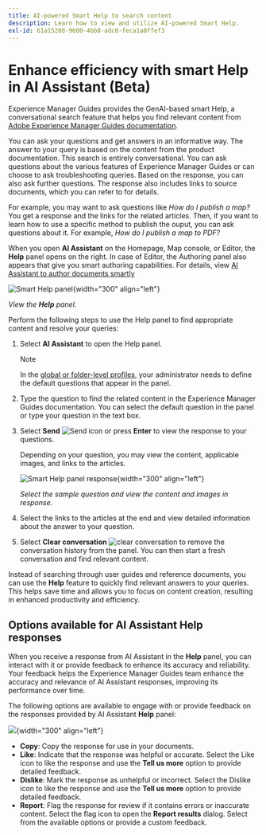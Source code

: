 ```yaml
---
title: AI-powered Smart Help to search content
description: Learn how to view and utilize AI-powered Smart Help.
exl-id: 61a15208-9600-4bb8-adc0-feca1a0ffef3
---
```

# Enhance efficiency with smart Help in AI Assistant (Beta)

Experience Manager Guides provides the GenAI-based smart Help, a conversational search feature that helps you find relevant content from [Adobe Experience Manager Guides documentation](https://experienceleague.adobe.com/en/docs/experience-manager-guides/using/overview).

You can ask your questions and get answers in an informative way. The answer to your query is based on the content from the product documentation. This search is entirely conversational. You can ask questions about the various features of Experience Manager Guides or can choose to ask troubleshooting queries. Based on the response, you can also ask further questions. The response also includes links to source documents, which you can refer to for details. 

For example, you may want to ask questions like *How do I publish a map?* You get a response and the links for the related articles. Then, if you want to learn how to use a specific method to publish the ouput, you can ask questions about it. For example, *How do I publish a map to PDF?* 

When you open **AI Assistant** on the Homepage, Map console, or Editor, the **Help** panel opens on the right. In case of Editor, the Authoring panel also appears that give you smart authoring capabilities. For details, view [AI Assistant to author documents smartly](./ai-assistant-right-panel.md)

![Smart Help panel](images/smart-help-panel.png){width="300" align="left"}

*View the **Help** panel.*

Perform the following steps to use the Help panel to find appropriate content and resolve your queries:

1. Select **AI Assistant** to open the Help panel. 

    >[!NOTE]
    >
    > In the [global or folder-level profiles](../cs-install-guide/conf-folder-level.md#conf-ai-guides-assistant), your administrator needs to define the default questions that appear in the panel. 

  1. Type the question to find the related content in the Experience Manager Guides documentation. You can select the default question in the panel or type your question in the text box.

  1. Select **Send**  ![Send icon](images/send-icon.svg)  or press **Enter**  to view the response to your questions.
  
      Depending on your question, you may view the content, applicable images, and links to the articles.

        ![Smart Help panel response](images/smart-help-panel-response.png){width="300" align="left"}


        *Select the sample question and view the content and images in response.* 
      
1. Select the links to the articles at the end and view detailed information about the answer to your question.


1. Select **Clear conversation** ![clear conversation](images/clear-conversation-icon.svg) to remove the conversation history from the panel. You can then start a fresh conversation and find relevant content. 

Instead of searching through user guides and reference documents, you can use the **Help** feature to quickly find relevant answers to your queries. This helps save time and allows you to focus on content creation, resulting in enhanced productivity and efficiency.

## Options available for AI Assistant Help responses

When you receive a response from AI Assistant in the **Help** panel, you can interact with it or provide feedback to enhance its accuracy and reliability. Your feedback helps the Experience Manager Guides team enhance the accuracy and relevance of AI Assistant responses, improving its performance over time. 

The following options are available to engage with or provide feedback on the responses provided by AI Assistant **Help** panel:

![](images/ai-assistant-response-options.png){width="300" align="left"}

- **Copy**: Copy the response for use in your documents.
- **Like**: Indicate that the response was helpful or accurate. Select the Like icon to like the response and use the **Tell us more** option to provide detailed feedback.  
- **Dislike**: Mark the response as unhelpful or incorrect. Select the Dislike icon to like the response and use the **Tell us more** option to provide detailed feedback.  
- **Report**: Flag the response for review if it contains errors or inaccurate content. Select the flag icon to open the **Report results** dialog. Select from the available options or provide a custom feedback. 